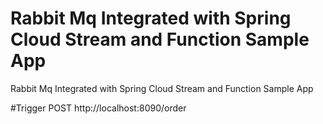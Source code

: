 # Rabbit Mq Integrated with Spring Cloud Stream and Function Sample App
Rabbit Mq Integrated with Spring Cloud Stream and Function Sample App

#Trigger
POST http://localhost:8090/order